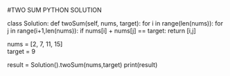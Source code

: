 #TWO SUM PYTHON SOLUTION

class Solution:
    def twoSum(self, nums, target):
        for i in range(len(nums)):
            for j in range(i+1,len(nums)):
                if nums[i] + nums[j] == target:
                    return [i,j]
         
nums = [2, 7, 11, 15]  
target = 9  


result = Solution().twoSum(nums,target)
print(result)
   
